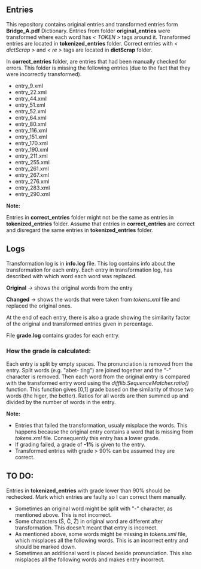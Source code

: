 ## Entries
This repository contains original entries and transformed entries form **Bridge_A.pdf** Dictionary.
Entries from folder **original_entries** were transformed where each word has *< TOKEN >* tags around it.
Transformed entries are located in **tokenized_entries** folder.
Correct entries with *< dictScrap >* and *< re >* tags are located in **dictScrap** folder.

In **correct_entries** folder, are entries that had been manually checked for errors.
This folder is missing the following entries (due to the fact that they were incorrectly transformed).
- entry_9.xml
- entry_22.xml
- entry_44.xml
- entry_51.xml
- entry_52.xml
- entry_64.xml
- entry_80.xml
- entry_116.xml
- entry_151.xml
- entry_170.xml
- entry_190.xml
- entry_211.xml
- entry_255.xml
- entry_261.xml
- entry_267.xml
- entry_276.xml
- entry_283.xml
- entry_290.xml

**Note:**

Entries in **correct_entries** folder might not be the same as entries in **tokenized_entries** folder.
Assume that entries in **correct_entries** are correct and disregard the same entries in **tokenized_entries** folder.

## Logs

Transformation log is in **info.log** file. This log contains info about the transformation for each entry.
Each entry in transformation log, has described with which word each word was replaced.

**Original** -> shows the original words from the entry

**Changed** -> shows the words that were taken from *tokens.xml* file and replaced the original ones.

At the end of each entry, there is also a grade showing the similarity factor of the original and transformed entries given in percentage.

File **grade.log** contains grades for each entry.


### How the grade is calculated:

Each entry is split by empty spaces. The pronunciation is removed from the entry. Split words (e.g. "abet- ting")
are joined together and the "-" character is removed. Then each word from the original entry is compared with
the transformed entry word using the *difflib.SequenceMatcher.ratio()* function. This function gives [0,1] grade based
on the similarity of those two words (the higer, the better). Ratios for all words are then summed up and divided
by the number of words in the entry.

**Note:**
- Entries that failed the transformation, usualy misplace the words. This happens because the original entry contains
a word that is missing from *tokens.xml* file. Consequently this entry has a lower grade.
- If grading failed, a grade of **-1%** is given to the entry.
- Transformed entries with grade > 90% can be assumed they are correct.

## TO DO:
Entries in **tokenized_entries** with grade lower than 90% should be rechecked.
Mark which entries are faulty so I can correct them manually.

- Sometimes an original word might be split with "-" character, as mentioned above. This is not incorrect.
- Some characters (Š, Č, Ž) in original word are different after transformation. This doesn't meant that entry is incorrect.
- As mentioned above, some words might be missing in *tokens.xml* file, which misplaces all the following words. This is an
incorrect entry and should be marked down.
- Sometimes an additional word is placed beside pronunciation. This also misplaces all the following words and makes entry incorrect.


